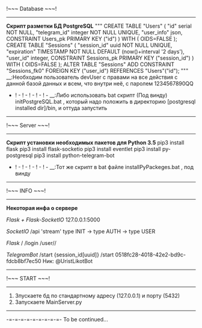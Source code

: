 !~~~ Database ~~~!
____________________
__Скрипт разметки БД PostgreSQL__
"""
CREATE TABLE "Users" (
	"id" serial NOT NULL,
	"telegram_id" integer NOT NULL UNIQUE,
	"user_info" json,
	CONSTRAINT Users_pk PRIMARY KEY ("id")
) WITH (
  OIDS=FALSE
);
CREATE TABLE "Sessions" (
	"session_id" uuid NOT NULL UNIQUE,
	"expiration" TIMESTAMP NOT NULL DEFAULT (now()+interval '2 days'),
	"user_id" integer,
	CONSTRAINT Sessions_pk PRIMARY KEY ("session_id")
) WITH (
  OIDS=FALSE
);
ALTER TABLE "Sessions" ADD CONSTRAINT "Sessions_fk0" FOREIGN KEY ("user_id") REFERENCES "Users"("id");
"""
__:Необходим пользователь devUser с правами на все действия с данной базой данных и всем, что внутри неё, с паролем 1234567890QQ
- ! - ! - ! - ! - !  -
__:Либо использовать bat скрипт (Под винду) initPostgreSQL.bat , который надо положить в директорию [postgresql installed dir]/bin, и оттуда запустить
____________________



!~~~ Server ~~~!
____________________
__Скрипт установки необходимых пакетов для Python 3.5__
pip3 install flask
pip3 install flask-socketio
pip3 install eventlet
pip3 install py-postgresql
pip3 install python-telegram-bot
- ! - ! - ! - ! - !  -
__:Тот же скрипт в bat файле installPyPackeges.bat , под винду
____________________

!~~~ INFO ~~~!
____________________
__Некоторая инфа о сервере__

_Flask + Flask-SocketIO_
127.0.0.1:5000

_SocketIO_
/api 'stream'
type INIT -> type AUTH -> type USER

_Flask_
/
/login
/user/<name>/

_TelegramBot_
/start {session_id[uuid]}
/start 0518fc28-4018-42e2-bd9c-fdcb8bf7ec50
Ник: @UristLikotBot
____________________


!~~~ START ~~~!
____________________
1. Зпускаете бд по стандартному адресу (127.0.0.1) и порту (5432)
2. Запускаете MainServer.py
____________________

-=-=-=-=-=-=-=-=-=-
To be continued...
